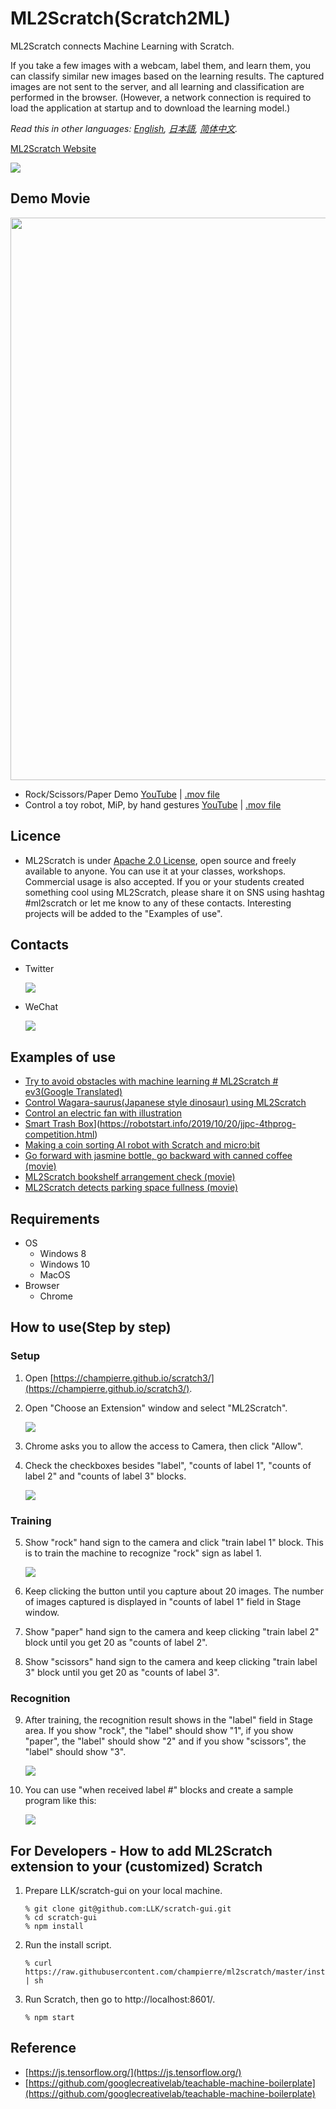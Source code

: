 # ML2Scratch(Scratch2ML)

ML2Scratch connects Machine Learning with Scratch.

If you take a few images with a webcam, label them, and learn them, you can classify similar new images based on the learning results. The captured images are not sent to the server, and all learning and classification are performed in the browser. (However, a network connection is required to load the application at startup and to download the learning model.)

*Read this in other languages: [English](README.en.md), [日本語](README.md), [简体中文](README.zh-cn.md).*

[ML2Scratch Website](https://champierre.github.io/ml2scratch/)

<img src="images/qrcode.png" />

## Demo Movie

  <img src="images/en/ml2scratch.gif" width="900" />

- Rock/Scissors/Paper Demo [YouTube](https://www.youtube.com/watch?v=DkH1hwc-Gb4) | [.mov file](https://s3.amazonaws.com/champierre/movies/rsp_demo.mov)
- Control a toy robot, MiP, by hand gestures [YouTube](https://www.youtube.com/watch?v=GKXimEB5WQg) | [.mov file](https://s3.amazonaws.com/champierre/movies/mip_demo.mov)

## Licence

- ML2Scratch is under [Apache 2.0 License](./LICENSE.md), open source and freely available to anyone. You can use it at your classes, workshops. Commercial usage is also accepted. If you or your students created something cool using ML2Scratch, please share it on SNS using hashtag #ml2scratch or let me know to any of these contacts. Interesting projects will be added to the "Examples of use".

## Contacts

- Twitter

    <img src="images/twitter.png" />

- WeChat

    <img src="images/wechat.jpg" />

## Examples of use

- [Try to avoid obstacles with machine learning # ML2Scratch # ev3(Google Translated)](https://translate.google.com/translate?hl=&sl=auto&tl=en&u=https%3A%2F%2Fwww.ogaworks.com%2Farchives%2F11301&sandbox=1)
- [Control Wagara-saurus(Japanese style dinosaur) using ML2Scratch](https://www.facebook.com/azusa.amino/videos/2408305165934138/)
- [Control an electric fan with illustration](https://www.facebook.com/groups/scratch.microbit/permalink/704715526600743/)
- [Smart Trash Box](Japanese　)](https://robotstart.info/2019/10/20/jjpc-4thprog-competition.html)
- [Making a coin sorting AI robot with Scratch and micro:bit](http://make-lab.sakura.ne.jp/wordpress/2019/10/12/making-a-coin-sorting-ai-robot-with-scratch-and-micro-bit/)
- [Go forward with jasmine bottle, go backward with canned coffee (movie)](https://www.facebook.com/groups/visualprogramming.jp/permalink/531024724134426/)
- [ML2Scratch bookshelf arrangement check (movie)](https://www.youtube.com/watch?v=ZQ88E6HSUdg)
- [ML2Scratch detects parking space fullness (movie)](https://www.youtube.com/watch?v=vZwfN18op8w)

## Requirements

- OS
  - Windows 8
  - Windows 10
  - MacOS
- Browser
  - Chrome

## How to use(Step by step)

### Setup

1. Open [https://champierre.github.io/scratch3/](https://champierre.github.io/scratch3/).

2. Open "Choose an Extension" window and select "ML2Scratch".

    <img src="images/en/ml2scratch.png" />

3. Chrome asks you to allow the access to Camera, then click "Allow".

4. Check the checkboxes besides "label", "counts of label 1", "counts of label 2" and "counts of label 3" blocks.

    <img src="images/en/check_blocks.png" />

### Training

5. Show "rock" hand sign to the camera and click "train label 1" block. This is to train the machine to recognize "rock" sign as label 1.

    <img src="images/en/rock.png" />

6. Keep clicking the button until you capture about 20 images. The number of images captured is displayed in "counts of label 1" field in Stage window.

7. Show "paper" hand sign to the camera and keep clicking "train label 2" block until you get 20 as "counts of label 2".

8. Show "scissors" hand sign to the camera and keep clicking "train label 3" block until you get 20 as "counts of label 3".

### Recognition

9. After training, the recognition result shows in the "label" field in Stage area. If you show "rock", the "label" should show "1", if you show "paper", the "label" should show "2" and if you show "scissors", the "label" should show "3".

    <img src="images/en/recognition.png" />

10. You can use "when received label #" blocks and create a sample program like this:

    <img src="images/en/scratch_program.png" />

## For Developers - How to add ML2Scratch extension to your (customized) Scratch

1. Prepare LLK/scratch-gui on your local machine.

    ```
    % git clone git@github.com:LLK/scratch-gui.git
    % cd scratch-gui
    % npm install
    ```

2. Run the install script.

    ```
    % curl https://raw.githubusercontent.com/champierre/ml2scratch/master/install.sh | sh
    ```

3. Run Scratch, then go to http://localhost:8601/.

    ```
    % npm start
    ```

## Reference

- [https://js.tensorflow.org/](https://js.tensorflow.org/)
- [https://github.com/googlecreativelab/teachable-machine-boilerplate](https://github.com/googlecreativelab/teachable-machine-boilerplate)
